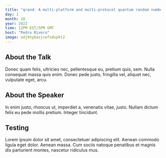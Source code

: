 ```yaml
---
title: "qrand: A multi-platform and multi-protocol quantum random number generator for arbitrary probability distributions by Pedro Rivero"
day: 1
month: 10
year: 2023
time: 12PM EST/5PM GMT
host: "Pedro Rivero"
image: odj9ny6asjcwfxdxpkt2
---
```

## About the Talk
Donec quam felis, ultricies nec, pellentesque eu, pretium quis, sem. Nulla consequat massa quis enim. Donec pede justo, fringilla vel, aliquet nec, vulputate eget, arcu.

## About the Speaker
In enim justo, rhoncus ut, imperdiet a, venenatis vitae, justo. Nullam dictum felis eu pede mollis pretium. Integer tincidunt.

## Testing
Lorem ipsum dolor sit amet, consectetuer adipiscing elit. Aenean commodo ligula eget dolor. Aenean massa. Cum sociis natoque penatibus et magnis dis parturient montes, nascetur ridiculus mus. 